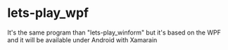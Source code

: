 # lets-play_wpf
It's the same program than "lets-play_winform" but it's based on the WPF and it will be available under Android with Xamarain
